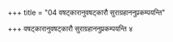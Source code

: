 +++
title = "04 वषट्कारानुवषट्कारौ सुराग्रहाननुप्रकम्पयन्ति"

+++
वषट्कारानुवषट्कारौ सुराग्रहाननुप्रकम्पयन्ति ४